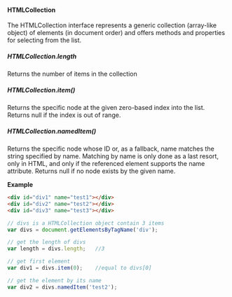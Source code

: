 #### HTMLCollection

The HTMLCollection interface represents a generic collection (array-like object) of elements (in document order) and offers methods and properties for selecting from the list.

##### HTMLCollection.length

Returns the number of items in the collection

##### HTMLCollection.item()

Returns the specific node at the given zero-based index into the list. Returns null if the index is out of range.

##### HTMLCollection.namedItem()

Returns the specific node whose ID or, as a fallback, name matches the string specified by name. Matching by name is only done as a last resort, only in HTML, and only if the referenced element supports the name attribute. Returns null if no node exists by the given name.

**Example**

```html
<div id="div1" name="test1"></div>
<div id="div2" name="test2"></div>
<div id="div3" name="test3"></div>
```

```javascript
// divs is a HTMLCollection object contain 3 items
var divs = document.getElementsByTagName('div');

// get the length of divs
var length = divs.length;   //3

// get first element
var div1 = divs.item(0);    //equal to divs[0]

// get the element by its name
var div2 = divs.namedItem('test2');
```


